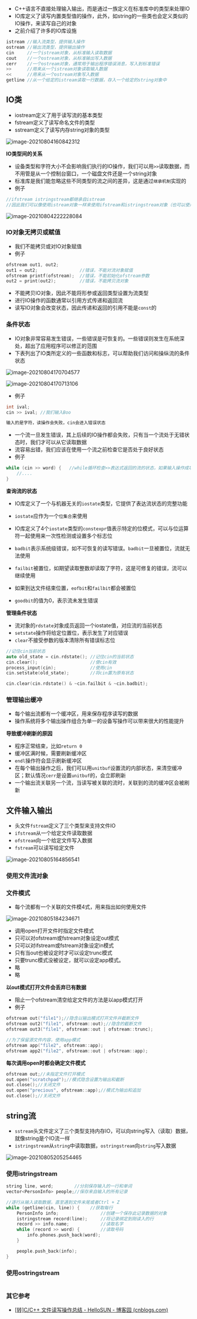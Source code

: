 - C++语言不直接处理输入输出，而是通过一族定义在标准库中的类型来处理IO
- IO库定义了读写内置类型值的操作，此外，如string的一些类也会定义类似的IO操作，来读写自己的对象
- 之前介绍了许多的IO库设施

```C
istream	//输入流类型，提供输入操作
ostream	//输出流类型，提供输出操作
cin		//一个istream对象，从标准输入读取数据
cout	//一个ostream对象，从标准输出写入数据
cerr	//一个ostream对象，通常用于输出程序错误消息，写入到标准错误
>>		//用来从一个istream对象读取输入数据
<<		//用来从一个ostream对象写入数据
getline //从一个给定的istream读取一行数据，存入一个给定的string对象中
```

## IO类

- iostream定义了用于读写流的基本类型
- fstream定义了读写命名文件的类型
- sstream定义了读写内存string对象的类型

![image-20210804160842312](https://syz-picture.oss-cn-shenzhen.aliyuncs.com/image-20210804160842312.png)

**IO类型间的关系**

- 设备类型和字符大小不会影响我们执行的IO操作，我们可以用`>>`读取数据，而不用管是从一个控制台窗口，一个磁盘文件还是一个string对象
- 标准库是我们能忽略这些不同类型的流之间的差异，这是通过`继承机制`实现的
- 例子

```C
//ifstream istringstream都继承自istream
//因此我们可以像使用istream对象一样来使用ifstream和istringstream对象（也可以使用cin,getlin,>>）
```

![image-20210804222228084](https://syz-picture.oss-cn-shenzhen.aliyuncs.com/image-20210804222228084.png)

### IO对象无拷贝或赋值

- 我们不能拷贝或对IO对象赋值
- 例子

```C
ofstream out1, out2;
out1 = out2;				//错误，不能对流对象赋值
ofstream printf(ofstream);	//错误，不能初始化ofstream参数
out2 = print(out2);			//错误，不能拷贝流对象
```

- 不能拷贝IO对象，因此不能将形参或返回类型设置为流类型
- 进行IO操作的函数通常以引用方式传递和返回流
- 读写IO对象会改变状态，因此传递和返回的引用不能是`const`的

### 条件状态

- IO对象非常容易发生错误，一些错误是可恢复的。一些错误则发生在系统深处，超出了应用程序可以修正的范围
- 下表列出了IO类所定义的一些函数和标志，可以帮助我们访问和操纵流的条件状态

![image-20210804170704577](https://syz-picture.oss-cn-shenzhen.aliyuncs.com/image-20210804170704577.png)

![image-20210804170713106](https://syz-picture.oss-cn-shenzhen.aliyuncs.com/image-20210804170713106.png)

- 例子

```C
int ival;
cin >> ival; //我们输入Boo

输入的是字符，读操作会失败，cin会进入错误状态
```

- 一个流一旦发生错误，其上后续的IO操作都会失败，只有当一个流处于无错状态时，我们才可以从它读取数据
- 流容易出错，我们应该在使用一个流之前检查它是否处于良好状态
- 例子

```C
while (cin >> word) {	//while循环检查>>表达式返回的流的状态，如果输入操作成功，流保持有效状态，检查cin的状态
    //....
}
```

**查询流的状态**

- IO库定义了一个与机器无关的`iostate`类型，它提供了表达流状态的完整功能

- `iostate`应作为一个`位集合`来使用
- IO库定义了4个`iostate`类型的`constexpr`值表示特定的位模式，可以与位运算符一起使用来一次性检测或设置多个标志位
- `badbit`表示系统级错误，如不可恢复的读写错误。`badbit`一旦被置位，流就无法使用
- `failbit`被置位，如期望读取整数却读取了字符，这是可修复的错误，流可以继续使用
- 如果到达文件结束位置，`eofbit`和`failbit`都会被置位
- `goodbit`的值为0，表示流未发生错误

**管理条件状态**

- 流对象的`rdstate`对象成员返回一个iostate值，对应流的当前状态
- `setstate`操作将给定位置位，表示发生了对应错误
- `clear`不接受参数的版本清除所有错误标志位

```C
//记住cin当前状态
auto old_state = cin.rdstate();	//记住cin的当前状态
cin.clear();					//使cin有效
process_input(cin);				//使用cin
cin.setstate(old_state);		//将cin置为原有状态
```

```C
cin.clear(cin.rdstate() & ~cin.failbit & ~cin.badbit);
```

### 管理输出缓冲

- 每个输出流都有一个缓冲区，用来保存程序读写的数据
- 操作系统将多个输出操作组合为单一的设备写操作可以带来很大的性能提升

**导致缓冲刷新的原因**

- 程序正常结束，比如`return 0`
- 缓冲区满时候，需要刷新缓冲区
- `endl`操作符会显示刷新缓冲区
- 在每个输出操作之后，我们可以用`unitbuf`设置流的内部状态，来清空缓冲区；默认情况`cerr`是设置`unitbuf`的，会立即刷新
- 一个输出流关联另一个流，当读写被关联的流时，关联到的流的缓冲区会被刷新

## 文件输入输出

- 头文件`fstream`定义了三个类型来支持文件IO
- `ifstream`从一个给定文件读取数据
- `ofstream`向一个给定文件写入数据
- `fstream`可以读写给定文件

![image-20210805164856541](https://syz-picture.oss-cn-shenzhen.aliyuncs.com/image-20210805164902671.png)

### 使用文件流对象

### 文件模式

- 每个流都有一个关联的文件模4式，用来指出如何使用文件

![image-20210805184234671](https://syz-picture.oss-cn-shenzhen.aliyuncs.com/image-20210805184234671.png)

- 调用open打开文件时指定文件模式
- 只可以对ofstream或fstream对象设定out模式
- 只可以对ifstream或fstream对象设定in模式
- 只有当out也被设定时才可以设定trunc模式
- 只要trunc模式没被设定，就可以设定app模式。
- 略
- 略

**以out模式打开文件会丢弃已有数据**

- 阻止一个ofstream清空给定文件的方法是以app模式打开
- 例子

```C
ofstream out("file1");//隐含以输出模式打开文件并截断文件
ofstream out2("file1", ofstream::out);//隐含的截断文件
ofstream out3("file1", ofstream::out | ofstream::trunc);

//为了保留源文件内容，使用app模式
ofstream app("file2", ofstream::app);
ofstream app2("file2", ofstream::out | ofstream::app);
```

**每次调用open时都会确定文件模式**

```C
ofstream out;//未指定文件打开模式
out.open("scratchpad");//模式隐含设置为输出和截断
out.close();//关闭文件
out.open("precious", ofstream::app);//模式为输出和追加
out.close();//关闭文件
```

## string流

- `sstream`头文件定义了三个类型支持内存IO，可以向string写入（读取）数据，就像string是个IO流一样
- `istringstream`从`string`中读取数据，`ostringstream`向`string`写入数据

![image-20210805205254465](https://syz-picture.oss-cn-shenzhen.aliyuncs.com/image-20210805205254465.png)

### 使用istringstream

```C
string line, word;		  //分别保存输入的一行和单词	
vector<PersonInfo> people;//保存来自输入的所有记录 

//逐行从输入读取数据，直至遇到文件末尾或者Ctrl + Z 
while (getline(cin, line)) {	//获取每行 
    PersonInfo info;				//创建一个保存此记录数据的对象 
    istringstream record(line); 	//将记录绑定到刚读入的行
    record >> info.name;			//读取名字 
    while (record >> word) {		//读取号码 
        info.phones.push_back(word);
    }

    people.push_back(info);
}
```

### 使用ostringstream

```C

```

### 其它参考

- [[转\]C/C++ 文件读写操作总结 - HelloSUN - 博客园 (cnblogs.com)](https://www.cnblogs.com/jianyungsun/archive/2011/02/19/1958587.html)

  